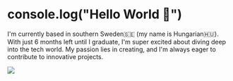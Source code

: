 # console.log("Hello World 👋")

I'm currently based in southern Sweden🇸🇪 (my name is Hungarian🇭🇺). With just 6 months left until I graduate, I'm super excited about diving deep into the tech world. My passion lies in creating, and I'm always eager to contribute to innovative projects.

[![](https://skillicons.dev/icons?i=ts,js,html,css,react,nextjs,vite,express,nodejs,bun,tailwind,mongodb,mysql,postgresql,vscode,git,github,postman,vscode,docker,vercel,ps)](https://skillicons.dev)
